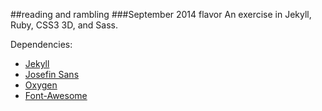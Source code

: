 ##reading and rambling
###September 2014 flavor
An exercise in Jekyll, Ruby, CSS3 3D, and Sass.

Dependencies:
* [Jekyll](http://jekyllrb.com/)
* [Josefin Sans](https://www.google.com/fonts/specimen/Josefin+Sans)
* [Oxygen](https://www.google.com/fonts/specimen/Oxygen)
* [Font-Awesome](http://fortawesome.github.io/Font-Awesome/)